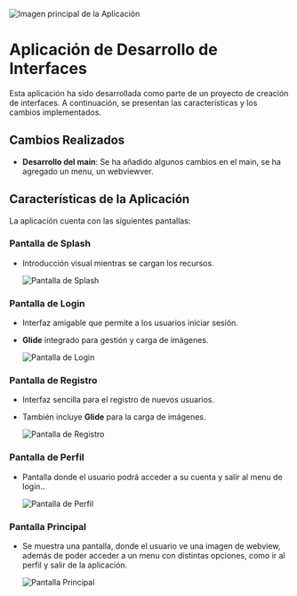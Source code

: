 ![Imagen principal de la Aplicación](https://i.pinimg.com/originals/3a/de/c9/3adec97bc4bb8f6155bdf45b44034783.png)

# Aplicación de Desarrollo de Interfaces

Esta aplicación ha sido desarrollada como parte de un proyecto de creación de interfaces. A continuación, se presentan las características y los cambios implementados.

## Cambios Realizados

- **Desarrollo del main**: Se ha añadido algunos cambios en el main, se ha agregado un menu, un webviewver.

## Características de la Aplicación

La aplicación cuenta con las siguientes pantallas:

### Pantalla de Splash

- Introducción visual mientras se cargan los recursos.

  ![Pantalla de Splash](muestras_pantallas/pantalla_splash.jpg)

### Pantalla de Login

- Interfaz amigable que permite a los usuarios iniciar sesión.
- **Glide** integrado para gestión y carga de imágenes.

  ![Pantalla de Login](muestras_pantallas/pantalla_login.jpg)

### Pantalla de Registro

- Interfaz sencilla para el registro de nuevos usuarios.
- También incluye **Glide** para la carga de imágenes.

  ![Pantalla de Registro](muestras_pantallas/pantalla_signup.jpg)

### Pantalla de Perfil

- Pantalla donde el usuario podrá acceder a su cuenta y salir al menu de login..

  ![Pantalla de Perfil](muestras_pantallas/pantalla_profile.jpg)

### Pantalla Principal

- Se muestra una pantalla, donde el usuario ve una imagen de webview, además de poder acceder a un
menu con distintas opciones, como ir al perfil y salir de la aplicación.

  ![Pantalla Principal](muestras_pantallas/pantalla_main.jpg)
